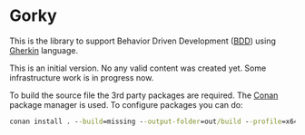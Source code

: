 # Gorky

This is the library to support Behavior Driven Development ([BDD][]) using [Gherkin][] language.

This is an initial version. No any valid content was created yet. Some infrastructure work is in progress now.

To build the source file the 3rd party packages are required. The [Conan][] package manager is used. To configure packages you can do:

```cmd
conan install . --build=missing --output-folder=out/build --profile=x64-release
```

[BDD]: https://docs.cucumber.io/docs/bdd/
[Gherkin]: https://docs.cucumber.io/docs/gherkin/reference/
[Conan]: https://docs.conan.io/2.0/index.html
